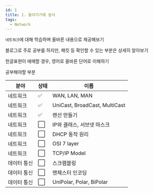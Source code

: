 ```yaml
---
id: 1
title: 1. 들어가기에 앞서
tags:
  - Network
---
```


`네트워크`에 대해 학습하며 올바른 내용으로 제공해보기

블로그로 주로 공부를 하지만, 패킷 등 확인할 수 있는 부분은 상세히 알아보기

한글표현이 애매할 경우, 영어로 올바른 단어로 이해하기

공부해야할 부분

|분야|상태|이름|
|----|----|----|
|네트워크|✅|WAN, LAN, MAN|
|네트워크|✅|UniCast, BroadCast, MultiCast|
|네트워크|✅|랜선 만들기|
|네트워크|⬜️|IP와 클래스, 서브넷 마스크|
|네트워크|⬜️|DHCP 동작 원리|
|네트워크|⬜️|OSI 7 layer|
|네트워크|⬜️|TCP/IP Model|
|데이터 통신|⬜️| 스크램블링|
|데이터 통신|⬜️| 맨체스터 인코딩|
|데이터 통신|⬜️| UniPolar, Polar, BiPolar|
